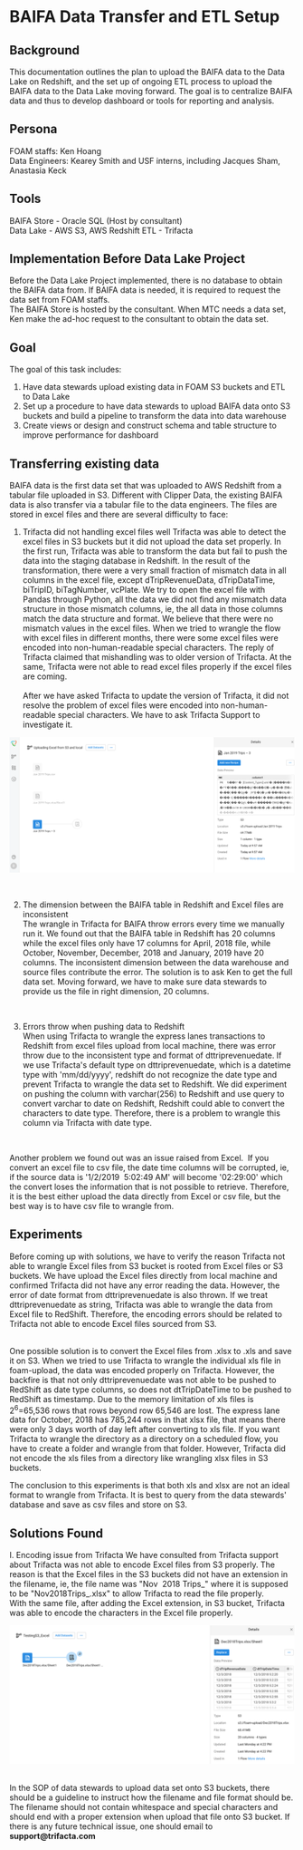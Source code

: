 # BAIFA Data Transfer and ETL Setup

## Background
This documentation outlines the plan to upload the BAIFA data to the Data Lake on Redshift, and the set up of ongoing ETL process to upload the BAIFA data to the Data Lake moving forward. The goal is to centralize BAIFA data and thus to develop dashboard or tools for reporting and analysis. 

## Persona
FOAM staffs: Ken Hoang<br>
Data Engineers: Kearey Smith and USF interns, including Jacques Sham, Anastasia Keck


## Tools
BAIFA Store - Oracle SQL (Host by consultant)<br>
Data Lake - AWS S3, AWS Redshift
ETL - Trifacta


## Implementation Before Data Lake Project
Before the Data Lake Project implemented, there is no database to obtain the BAIFA data from. If BAIFA data is needed, it is required to request the data set from FOAM staffs. 
<br>
The BAIFA Store is hosted by the consultant. When MTC needs a data set, Ken make the ad-hoc request to the consultant to obtain the data set.

## Goal
The goal of this task includes:<br>
1. Have data stewards upload existing data in FOAM S3 buckets and ETL to Data Lake
2. Set up a procedure to have data stewards to upload BAIFA data onto S3 buckets and build a pipeline to transform the data into data warehouse
3. Create views or design and construct schema and table structure to improve performance for dashboard


## Transferring existing data
BAIFA data is the first data set that was uploaded to AWS Redshift from a tabular file uploaded in S3. Different with Clipper Data, the existing BAIFA data is also transfer via a tabular file to the data engineers. The files are stored in excel files and there are several difficulty to face:<br>

1. Trifacta did not handling excel files well
Trifacta was able to detect the excel files in S3 buckets but it did not upload the data set properly. In the first run, Trifacta was able to transform the data but fail to push the data into the staging database in Redshift. In the result of the transformation, there were a very small fraction of mismatch data in all columns in the excel file, except dTripRevenueData, dTripDataTime, biTripID, biTagNumber, vcPlate. We try to open the excel file with Pandas through Python, all the data we did not find any mismatch data structure in those mismatch columns, ie, the all data in those columns match the data structure and format. We believe that there were no mismatch values in the excel files. When we tried to wrangle the flow with excel files in different months, there were some excel files were encoded into non-human-readable special characters. The reply of Trifacta claimed that mishandling was to older version of Trifacta. At the same, Trifacta were not able to read excel files properly if the excel files are coming. 
<br><br>After we have asked Trifacta to update the version of Trifacta, it did not resolve the problem of excel files were encoded into non-human-readable special characters. We have to ask Trifacta Support to investigate it.

![Screenshot](image/TrifactaPoorEncode.png)

<br>

2. The dimension between the BAIFA table in Redshift and Excel files are inconsistent<br>
The wrangle in Trifacta for BAIFA throw errors every time we manually run it. We found out that the BAIFA table in Redshift has 20 columns while the excel files only have 17 columns for April, 2018 file, while October, November, December, 2018 and January, 2019 have 20 columns. The inconsistent dimension between the data warehouse and source files contribute the error. The solution is to ask Ken to get the full data set. Moving forward, we have to make sure data stewards to provide us the file in right dimension, 20 columns.
<br>

3. Errors throw when pushing data to Redshift<br>
When using Trifacta to wrangle the express lanes transactions to Redshift from excel files upload from local machine, there was error throw due to the inconsistent type and format of dttriprevenuedate. If we use Trifacta's default type on dttriprevenuedate, which is a datetime type with 'mm/dd/yyyy', redshift do not recognize the date type and prevent Trifacta to wrangle the data set to Redshift. We did experiment on pushing the column with varchar(256) to Redshift and use query to convert varchar to date on Redshift, Redshift could able to convert the characters to date type. Therefore, there is a problem to wrangle this column via Trifacta with date type.
<br>

Another problem we found out was an issue raised from Excel.  If you convert an excel file to csv file, the date time columns will be corrupted, ie, if the source data is '1/2/2019  5:02:49 AM' will become '02:29:00' which the convert loses the information that is not possible to retrieve. Therefore, it is the best either upload the data directly from Excel or csv file, but the best way is to have csv file to wrangle from. 

## Experiments
Before coming up with solutions, we have to verify the reason Trifacta not able to wrangle Excel files from S3 bucket is rooted from Excel files or S3 buckets. We have upload the Excel files directly from local machine and confirmed Trifacta did not have any error reading the data. However, the error of date format from dttriprevenuedate is also thrown. If we treat dttriprevenuedate as string, Trifacta was able to wrangle the data from Excel file to RedShift. Therefore, the encoding errors should be related to Trifacta not able to encode Excel files sourced from S3.
<br><br>

One possible solution is to convert the Excel files from .xlsx to .xls and save it on S3. When we tried to use Trifacta to wrangle the individual xls file in foam-upload, the data was encoded properly on Trifacta. However, the backfire is that not only dttriprevenuedate was not able to be pushed to RedShift as date type columns, so does not dtTripDateTime to be pushed to RedShift as timestamp. Due to the memory limitation of xls files is 2<sup>6</sup>=65,536 rows that rows beyond row 65,546 are lost. The express lane data for October, 2018 has 785,244 rows in that xlsx file, that means there were only 3 days worth of day left after converting to xls file. If you want Trifacta to wrangle the directory as a directory on a scheduled flow, you have to create a folder and wrangle from that folder. However, Trifacta did not encode the xls files from a directory like wrangling xlsx files in S3 buckets.
<br>

The conclusion to this experiments is that both xls and xlsx are not an ideal format to wrangle from Trifacta. It is best to query from the data stewards' database and save as csv files and store on S3.

## Solutions Found
I. Encoding issue from Trifacta
We have consulted from Trifacta support about Trifacta was not able to encode Excel files from S3 properly. The reason is that the Excel files in the S3 buckets did not have an extension in the filename, ie, the file name was "Nov  2018 Trips_" where it is supposed to be "Nov2018Trips_.xlsx" to allow Trifacta to read the file properly.
<br>
With the same file, after adding the Excel extension, in S3 bucket, Trifacta was able to encode the characters in the Excel file properly.<br>

![Screenshot](image/TrifactaGoodFile.png)

<br>
In the SOP of data stewards to upload data set onto S3 buckets, there should be a guideline to instruct how the filename and file format should be. The filename should not contain whitespace and special characters and should end with a proper extension when upload that file onto S3 bucket.
If there is any future technical issue, one should email to <b>support@trifacta.com</b>